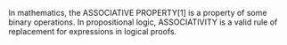 In mathematics, the ASSOCIATIVE PROPERTY[1] is a property of some binary operations. In propositional logic, ASSOCIATIVITY is a valid rule of replacement for expressions in logical proofs.
